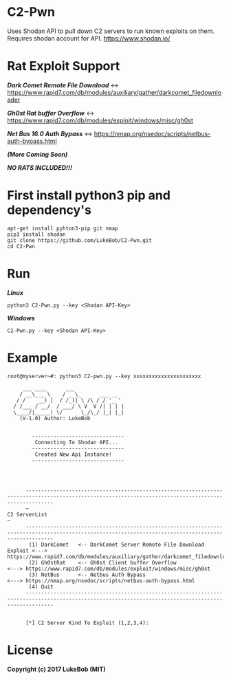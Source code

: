 # C2-Pwn
Uses Shodan API to pull down C2 servers to run known exploits on them.
Requires shodan account for API. https://www.shodan.io/


# Rat Exploit Support
***Dark Comet Remote File Download*** <-> https://www.rapid7.com/db/modules/auxiliary/gather/darkcomet_filedownloader

***Gh0st Rat buffer Overflow*** <-> https://www.rapid7.com/db/modules/exploit/windows/misc/gh0st

***Net Bus 16.0 Auth Bypass*** <-> https://nmap.org/nsedoc/scripts/netbus-auth-bypass.html

***(More Coming Soon)***

***NO RATS INCLUDED!!!***

# First install python3 pip and dependency's

    apt-get install pyhton3-pip git nmap
    pip3 install shodan
    git clone https://github.com/LukeBob/C2-Pwn.git
    cd C2-Pwn
 
# Run
  ***Linux***
   
    python3 C2-Pwn.py --key <Shodan API-Key>
   
  ***Windows***
  
    C2-Pwn.py --key <Shodan API-Key>
    
    
# Example

    root@myserver~#: python3 C2-pwn.py --key xxxxxxxxxxxxxxxxxxxxxx

         ___ ____      ___
        / __\___ \    / _ \_      ___ __
       / /    __) |  / /_)| \ /\ / / '_ '
      / /___ / __/  / ___/ \ V  V /| | | |
      \____/|_____| \/      \_/\_/ |_| |_|
        (V-1.0) Author: LukeBob


            ------------------------------
             Connecting To Shodan API...
            ------------------------------
             Created New Api Instance!
            ------------------------------




          -----------------------------------------------------------------------------------------------------------------------------------------------------
          ~                                                               C2 ServerList                                                                       ~
          -----------------------------------------------------------------------------------------------------------------------------------------------------
           (1) DarkComet   <-- DarkComet Server Remote File Download Exploit <---> https://www.rapid7.com/db/modules/auxiliary/gather/darkcomet_filedownloader
           (2) Gh0stRat    <-- Gh0st Client buffer Overflow                  <---> https://www.rapid7.com/db/modules/exploit/windows/misc/gh0st
           (3) NetBus      <-- Netbus Auth Bypass                            <---> https://nmap.org/nsedoc/scripts/netbus-auth-bypass.html
           (4) Quit
          -----------------------------------------------------------------------------------------------------------------------------------------------------


          [*] C2 Server Kind To Exploit (1,2,3,4):



# License

**Copyright (c) 2017 LukeBob (MIT)**
